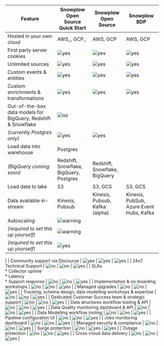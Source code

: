 | Feature | Snowplow Open Source Quick Start | Snowplow Open Source | Snowplow BDP |
| --- | --- | --- | --- |
| Hosted in your own cloud | AWS_, GCP_ | AWS, GCP | AWS, GCP |
| First party server cookies | ![yes](https://snowplowanalytics.com/wp-content/uploads/sites/3/2021/02/yes-icon.svg) | ![yes](https://snowplowanalytics.com/wp-content/uploads/sites/3/2021/02/yes-icon.svg) | ![yes](https://snowplowanalytics.com/wp-content/uploads/sites/3/2021/02/yes-icon.svg) |
| Unlimited sources | ![yes](https://snowplowanalytics.com/wp-content/uploads/sites/3/2021/02/yes-icon.svg) | ![yes](https://snowplowanalytics.com/wp-content/uploads/sites/3/2021/02/yes-icon.svg) | ![yes](https://snowplowanalytics.com/wp-content/uploads/sites/3/2021/02/yes-icon.svg) |
| Custom events & entities | ![yes](https://snowplowanalytics.com/wp-content/uploads/sites/3/2021/02/yes-icon.svg) | ![yes](https://snowplowanalytics.com/wp-content/uploads/sites/3/2021/02/yes-icon.svg) | ![yes](https://snowplowanalytics.com/wp-content/uploads/sites/3/2021/02/yes-icon.svg) |
| Custom enrichments & transformations | ![yes](https://snowplowanalytics.com/wp-content/uploads/sites/3/2021/02/yes-icon.svg) | ![yes](https://snowplowanalytics.com/wp-content/uploads/sites/3/2021/02/yes-icon.svg) | ![yes](https://snowplowanalytics.com/wp-content/uploads/sites/3/2021/02/yes-icon.svg) |
| Out-of-the-box data models for BigQuery, Redshift & Snowflake | ![no](https://snowplowanalytics.com/wp-content/uploads/sites/3/2021/02/no-icon.svg)  
_(currently Postgres only)_ | ![yes](https://snowplowanalytics.com/wp-content/uploads/sites/3/2021/02/yes-icon.svg) | ![yes](https://snowplowanalytics.com/wp-content/uploads/sites/3/2021/02/yes-icon.svg) |
| Load data into warehouse | Postgres  
_(BigQuery coming soon)_ | Redshift, Snowflake, BigQuery, Postgres | Redshift, Snowflake, BigQuery |
| Load data to lake | S3 | S3, GCS | S3, GCS |
| Data available in-stream | Kinesis, Pubsub | Kinesis, Pubsub, Kafka (alpha) | Kinesis, PubSub, Azure Event Hubs, Kafka |
| Autoscaling | ![warning](https://snowplowanalytics.com/wp-content/uploads/sites/3/2021/07/warning-icon.svg)  
_(required to set this up yourself)_ | ![warning](https://snowplowanalytics.com/wp-content/uploads/sites/3/2021/07/warning-icon.svg)  
_(required to set this up yourself)_ | ![yes](https://snowplowanalytics.com/wp-content/uploads/sites/3/2021/02/yes-icon.svg)  
  
 |
| Community support via Discourse | ![yes](https://snowplowanalytics.com/wp-content/uploads/sites/3/2021/02/yes-icon.svg) | ![yes](https://snowplowanalytics.com/wp-content/uploads/sites/3/2021/02/yes-icon.svg) | ![yes](https://snowplowanalytics.com/wp-content/uploads/sites/3/2021/02/yes-icon.svg) |
| 24x7 Technical Support | ![no](https://snowplowanalytics.com/wp-content/uploads/sites/3/2021/02/no-icon.svg) | ![no](https://snowplowanalytics.com/wp-content/uploads/sites/3/2021/02/no-icon.svg) | ![yes](https://snowplowanalytics.com/wp-content/uploads/sites/3/2021/02/yes-icon.svg) |
| SLAs  
\* Collector uptime  
\* Latency  
\* Support response | ![no](https://snowplowanalytics.com/wp-content/uploads/sites/3/2021/02/no-icon.svg) | ![no](https://snowplowanalytics.com/wp-content/uploads/sites/3/2021/02/no-icon.svg) | ![yes](https://snowplowanalytics.com/wp-content/uploads/sites/3/2021/02/yes-icon.svg) |
| Implementation & on-boarding workshops | ![no](https://snowplowanalytics.com/wp-content/uploads/sites/3/2021/02/no-icon.svg) | ![no](https://snowplowanalytics.com/wp-content/uploads/sites/3/2021/02/no-icon.svg) | ![yes](https://snowplowanalytics.com/wp-content/uploads/sites/3/2021/02/yes-icon.svg) |
| Managed upgrades | ![no](https://snowplowanalytics.com/wp-content/uploads/sites/3/2021/02/no-icon.svg) | ![no](https://snowplowanalytics.com/wp-content/uploads/sites/3/2021/02/no-icon.svg) | ![yes](https://snowplowanalytics.com/wp-content/uploads/sites/3/2021/02/yes-icon.svg) |
| Tracking, schema design, data modelling workshops & expertise | ![no](https://snowplowanalytics.com/wp-content/uploads/sites/3/2021/02/no-icon.svg) | ![no](https://snowplowanalytics.com/wp-content/uploads/sites/3/2021/02/no-icon.svg) | ![yes](https://snowplowanalytics.com/wp-content/uploads/sites/3/2021/02/yes-icon.svg) |
| Dedicated Customer Success team & strategic support | ![no](https://snowplowanalytics.com/wp-content/uploads/sites/3/2021/02/no-icon.svg) | ![no](https://snowplowanalytics.com/wp-content/uploads/sites/3/2021/02/no-icon.svg) | ![yes](https://snowplowanalytics.com/wp-content/uploads/sites/3/2021/02/yes-icon.svg) |
| Data structures workflow tooling & API | ![no](https://snowplowanalytics.com/wp-content/uploads/sites/3/2021/02/no-icon.svg) | ![no](https://snowplowanalytics.com/wp-content/uploads/sites/3/2021/02/no-icon.svg) | ![yes](https://snowplowanalytics.com/wp-content/uploads/sites/3/2021/02/yes-icon.svg) |
| Data Quality monitoring dashboard & API | ![no](https://snowplowanalytics.com/wp-content/uploads/sites/3/2021/02/no-icon.svg) | ![no](https://snowplowanalytics.com/wp-content/uploads/sites/3/2021/02/no-icon.svg) | ![yes](https://snowplowanalytics.com/wp-content/uploads/sites/3/2021/02/yes-icon.svg) |
| Data Modelling workflow tooling | ![no](https://snowplowanalytics.com/wp-content/uploads/sites/3/2021/02/no-icon.svg) | ![no](https://snowplowanalytics.com/wp-content/uploads/sites/3/2021/02/no-icon.svg) | ![yes](https://snowplowanalytics.com/wp-content/uploads/sites/3/2021/02/yes-icon.svg) |
| Pipeline configuration UI | ![no](https://snowplowanalytics.com/wp-content/uploads/sites/3/2021/02/no-icon.svg) | ![no](https://snowplowanalytics.com/wp-content/uploads/sites/3/2021/02/no-icon.svg) | ![yes](https://snowplowanalytics.com/wp-content/uploads/sites/3/2021/02/yes-icon.svg) |
| Jobs monitoring dashboard | ![no](https://snowplowanalytics.com/wp-content/uploads/sites/3/2021/02/no-icon.svg) | ![no](https://snowplowanalytics.com/wp-content/uploads/sites/3/2021/02/no-icon.svg) | ![yes](https://snowplowanalytics.com/wp-content/uploads/sites/3/2021/02/yes-icon.svg) |
| Managed security & compliance | ![no](https://snowplowanalytics.com/wp-content/uploads/sites/3/2021/02/no-icon.svg) | ![no](https://snowplowanalytics.com/wp-content/uploads/sites/3/2021/02/no-icon.svg) | ![yes](https://snowplowanalytics.com/wp-content/uploads/sites/3/2021/02/yes-icon.svg) |
| Surge protection | ![no](https://snowplowanalytics.com/wp-content/uploads/sites/3/2021/02/no-icon.svg) | ![yes](https://snowplowanalytics.com/wp-content/uploads/sites/3/2021/02/yes-icon.svg) | ![yes](https://snowplowanalytics.com/wp-content/uploads/sites/3/2021/02/yes-icon.svg) |
| Outage protection | ![no](https://snowplowanalytics.com/wp-content/uploads/sites/3/2021/02/no-icon.svg) | ![no](https://snowplowanalytics.com/wp-content/uploads/sites/3/2021/02/no-icon.svg) | ![yes](https://snowplowanalytics.com/wp-content/uploads/sites/3/2021/02/yes-icon.svg) |
| Cross-cloud data delivery | ![no](https://snowplowanalytics.com/wp-content/uploads/sites/3/2021/02/no-icon.svg) | ![no](https://snowplowanalytics.com/wp-content/uploads/sites/3/2021/02/no-icon.svg) | ![yes](https://snowplowanalytics.com/wp-content/uploads/sites/3/2021/02/yes-icon.svg) |

